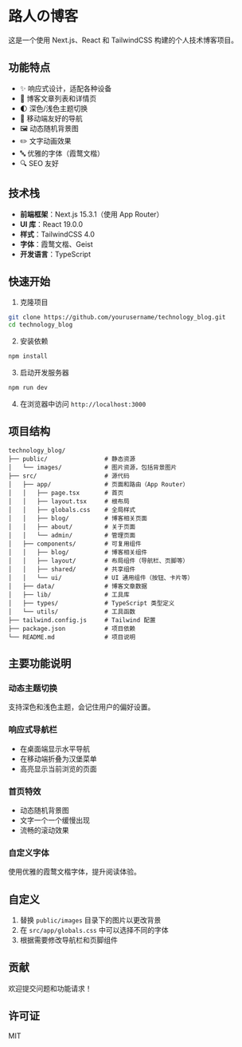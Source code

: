 # 路人の博客

这是一个使用 Next.js、React 和 TailwindCSS 构建的个人技术博客项目。

## 功能特点

- ✨ 响应式设计，适配各种设备
- 📝 博客文章列表和详情页
- 🌓 深色/浅色主题切换
- 📱 移动端友好的导航
- 🖼️ 动态随机背景图
- ✏️ 文字动画效果
- 🔤 优雅的字体（霞鹜文楷）
- 🔍 SEO 友好

## 技术栈

- **前端框架**：Next.js 15.3.1（使用 App Router）
- **UI 库**：React 19.0.0
- **样式**：TailwindCSS 4.0
- **字体**：霞鹜文楷、Geist
- **开发语言**：TypeScript

## 快速开始

1. 克隆项目

```bash
git clone https://github.com/yourusername/technology_blog.git
cd technology_blog
```

2. 安装依赖

```bash
npm install
```

3. 启动开发服务器

```bash
npm run dev
```

4. 在浏览器中访问 `http://localhost:3000`

## 项目结构

```
technology_blog/
├── public/                # 静态资源
│   └── images/            # 图片资源，包括背景图片
├── src/                   # 源代码
│   ├── app/               # 页面和路由（App Router）
│   │   ├── page.tsx       # 首页
│   │   ├── layout.tsx     # 根布局
│   │   ├── globals.css    # 全局样式
│   │   ├── blog/          # 博客相关页面
│   │   ├── about/         # 关于页面
│   │   └── admin/         # 管理页面
│   ├── components/        # 可复用组件
│   │   ├── blog/          # 博客相关组件
│   │   ├── layout/        # 布局组件（导航栏、页脚等）
│   │   ├── shared/        # 共享组件
│   │   └── ui/            # UI 通用组件（按钮、卡片等）
│   ├── data/              # 博客文章数据
│   ├── lib/               # 工具库
│   ├── types/             # TypeScript 类型定义
│   └── utils/             # 工具函数
├── tailwind.config.js     # Tailwind 配置
├── package.json           # 项目依赖
└── README.md              # 项目说明
```

## 主要功能说明

### 动态主题切换
支持深色和浅色主题，会记住用户的偏好设置。

### 响应式导航栏
- 在桌面端显示水平导航
- 在移动端折叠为汉堡菜单
- 高亮显示当前浏览的页面

### 首页特效
- 动态随机背景图
- 文字一个一个缓慢出现
- 流畅的滚动效果

### 自定义字体
使用优雅的霞鹜文楷字体，提升阅读体验。

## 自定义

1. 替换 `public/images` 目录下的图片以更改背景
2. 在 `src/app/globals.css` 中可以选择不同的字体
3. 根据需要修改导航栏和页脚组件

## 贡献

欢迎提交问题和功能请求！

## 许可证

MIT
